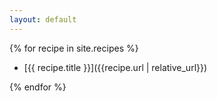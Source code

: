 ```yaml
---
layout: default
---
```

{% for recipe in site.recipes %}
* [{{ recipe.title }}]({{recipe.url | relative_url}})

{% endfor  %}
